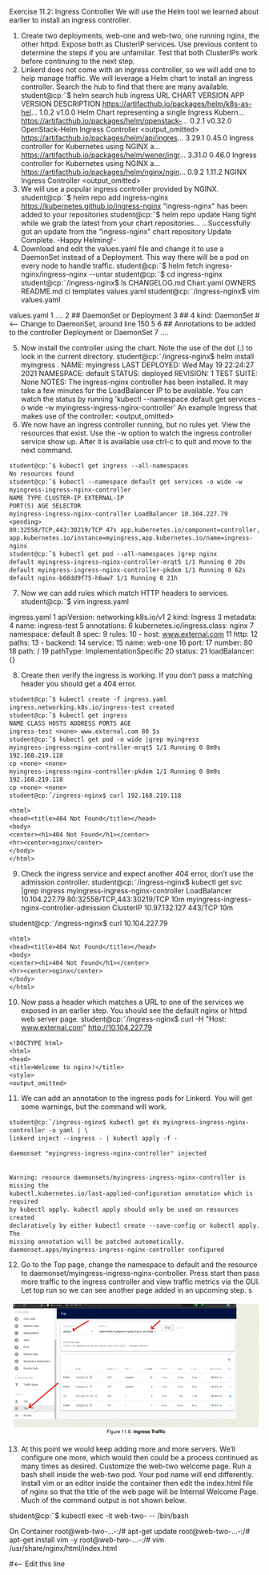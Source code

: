 Exercise 11.2: Ingress Controller
We will use the Helm tool we learned about earlier to install an ingress controller.
1. Create two deployments, web-one and web-two, one running nginx, the other httpd. Expose both as ClusterIP services.
Use previous content to determine the steps if you are unfamiliar. Test that both ClusterIPs work before continuing to
the next step.
2. Linkerd does not come with an ingress controller, so we will add one to help manage traffic. We will leverage a Helm
chart to install an ingress controller. Search the hub to find that there are many available.
student@cp:˜$ helm search hub ingress
URL CHART VERSION
APP VERSION DESCRIPTION
https://artifacthub.io/packages/helm/k8s-as-hel... 1.0.2
v1.0.0 Helm Chart representing a single Ingress Kubern...
https://artifacthub.io/packages/helm/openstack-... 0.2.1
v0.32.0 OpenStack-Helm Ingress Controller
<output_omitted>
https://artifacthub.io/packages/helm/api/ingres... 3.29.1
0.45.0 Ingress controller for Kubernetes using NGINX a...
https://artifacthub.io/packages/helm/wener/ingr... 3.31.0
0.46.0 Ingress controller for Kubernetes using NGINX a...
https://artifacthub.io/packages/helm/nginx/ngin... 0.9.2
1.11.2 NGINX Ingress Controller
<output_omitted>
3. We will use a popular ingress controller provided by NGINX.
student@cp:˜$ helm repo add ingress-nginx https://kubernetes.github.io/ingress-nginx
"ingress-nginx" has been added to your repositories
student@cp:˜$ helm repo update
Hang tight while we grab the latest from your chart repositories...
...Successfully got an update from the "ingress-nginx" chart repository
Update Complete. -Happy Helming!-
4. Download and edit the values.yaml file and change it to use a DaemonSet instead of a Deployment. This way there
will be a pod on every node to handle traffic.
student@cp:˜$ helm fetch ingress-nginx/ingress-nginx --untar
student@cp:˜$ cd ingress-nginx
student@cp:˜/ingress-nginx$ ls
CHANGELOG.md Chart.yaml OWNERS README.md ci templates values.yaml
student@cp:˜/ingress-nginx$ vim values.yaml


values.yaml
1 ....
2 ## DaemonSet or Deployment
3 ##
4 kind: DaemonSet #<-- Change to DaemonSet, around line 150
5
6 ## Annotations to be added to the controller Deployment or DaemonSet
7 ....


5. Now install the controller using the chart. Note the use of the dot (.) to look in the current directory.
student@cp:˜/ingress-nginx$ helm install myingress .
NAME: myingress
LAST DEPLOYED: Wed May 19 22:24:27 2021
NAMESPACE: default
STATUS: deployed
REVISION: 1
TEST SUITE: None
NOTES:
The ingress-nginx controller has been installed.
It may take a few minutes for the LoadBalancer IP to be available.
You can watch the status by running
'kubectl --namespace default get services -o wide -w myingress-ingress-nginx-controller'
An example Ingress that makes use of the controller:
<output_omitted>
6. We now have an ingress controller running, but no rules yet. View the resources that exist. Use the -w option to watch
the ingress controller service show up. After it is available use ctrl-c to quit and move to the next command.
```
student@cp:˜$ kubectl get ingress --all-namespaces
No resources found
student@cp:˜$ kubectl --namespace default get services -o wide -w myingress-ingress-nginx-controller
NAME TYPE CLUSTER-IP EXTERNAL-IP
PORT(S) AGE SELECTOR
myingress-ingress-nginx-controller LoadBalancer 10.104.227.79 <pending>
80:32558/TCP,443:30219/TCP 47s app.kubernetes.io/component=controller,
app.kubernetes.io/instance=myingress,app.kubernetes.io/name=ingress-nginx
student@cp:˜$ kubectl get pod --all-namespaces |grep nginx
default myingress-ingress-nginx-controller-mrqt5 1/1 Running 0 20s
default myingress-ingress-nginx-controller-pkdxm 1/1 Running 0 62s
default nginx-b68dd9f75-h6ww7 1/1 Running 0 21h
```

7. Now we can add rules which match HTTP headers to services.
student@cp:˜$ vim ingress.yaml

ingress.yaml
1 apiVersion: networking.k8s.io/v1
2 kind: Ingress
3 metadata:
4 name: ingress-test
5 annotations:
6 kubernetes.io/ingress.class: nginx
7 namespace: default
8 spec:
9 rules:
10 - host: www.external.com
11 http:
12 paths:
13 - backend:
14 service:
15 name: web-one
16 port:
17 number: 80
18 path: /
19 pathType: ImplementationSpecific
20 status:
21 loadBalancer: {}


8. Create then verify the ingress is working. If you don’t pass a matching header you should get a 404 error.

```
student@cp:˜$ kubectl create -f ingress.yaml
ingress.networking.k8s.io/ingress-test created
student@cp:˜$ kubectl get ingress
NAME CLASS HOSTS ADDRESS PORTS AGE
ingress-test <none> www.external.com 80 5s
student@cp:˜$ kubectl get pod -o wide |grep myingress
myingress-ingress-nginx-controller-mrqt5 1/1 Running 0 8m9s 192.168.219.118
cp <none> <none>
myingress-ingress-nginx-controller-pkdxm 1/1 Running 0 8m9s 192.168.219.118
cp <none> <none>
student@cp:˜/ingress-nginx$ curl 192.168.219.118
```

```
<html>
<head><title>404 Not Found</title></head>
<body>
<center><h1>404 Not Found</h1></center>
<hr><center>nginx</center>
</body>
</html>
```

9. Check the ingress service and expect another 404 error, don’t use the admission controller.
student@cp:˜/ingress-nginx$ kubectl get svc |grep ingress
myingress-ingress-nginx-controller LoadBalancer 10.104.227.79 <pending>
80:32558/TCP,443:30219/TCP 10m
myingress-ingress-nginx-controller-admission ClusterIP 10.97.132.127 <none>
443/TCP 10m

student@cp:˜/ingress-nginx$ curl 10.104.227.79

```
<html>
<head><title>404 Not Found</title></head>
<body>
<center><h1>404 Not Found</h1></center>
<hr><center>nginx</center>
</body>
</html>
```

10. Now pass a header which matches a URL to one of the services we exposed in an earlier step. You should see the
default nginx or httpd web server page.
student@cp:˜/ingress-nginx$ curl -H "Host: www.external.com" http://10.104.227.79
```
<!DOCTYPE html>
<html>
<head>
<title>Welcome to nginx!</title>
<style>
<output_omitted>
```

11. We can add an annotation to the ingress pods for Linkerd. You will get some warnings, but the command will work.

```
student@cp:˜/ingress-nginx$ kubectl get ds myingress-ingress-nginx-controller -o yaml | \
linkerd inject --ingress - | kubectl apply -f -
```

```
daemonset "myingress-ingress-nginx-controller" injected


Warning: resource daemonsets/myingress-ingress-nginx-controller is missing the
kubectl.kubernetes.io/last-applied-configuration annotation which is required
by kubectl apply. kubectl apply should only be used on resources created
declaratively by either kubectl create --save-config or kubectl apply. The
missing annotation will be patched automatically.
daemonset.apps/myingress-ingress-nginx-controller configured
```

12. Go to the Top page, change the namespace to default and the resource to
daemonset/myingress-ingress-nginx-controller. Press start then pass more traffic to the ingress controller and
view traffic metrics via the GUI. Let top run so we can see another page added in an upcoming step.
s

![LAB1-2_1.PNG](https://github.com/castanedara/k8s-certification/blob/main/11-INGRESS/LAB1-2_1.PNG?raw=true)


13. At this point we would keep adding more and more servers. We’ll configure one more, which would then could be a
process continued as many times as desired.
Customize the web-two welcome page. Run a bash shell inside the web-two pod. Your pod name will end differently.
Install vim or an editor inside the container then edit the index.html file of nginx so that the title of the web page will
be Internal Welcome Page. Much of the command output is not shown below.

student@cp:˜$ kubectl exec -it web-two-<Tab> -- /bin/bash

On Container
root@web-two-...-:/# apt-get update
root@web-two-...-:/# apt-get install vim -y
root@web-two-...-:/# vim /usr/share/nginx/html/index.html
<!DOCTYPE html>
<html>
<head>
<title>Internal Welcome Page</title> #<-- Edit this line
<style>
<output_omitted>
root@thirdpage-:/$ exit



14. Edit the ingress rules to point the thirdpage service. It may be easiest to copy the existing host stanza and edit the host
and name.

student@cp:˜$ kubectl edit ingress ingress-test

**ingress-test:**

```
1 ....
2 spec:
3 rules:
4 - host: internal.org
5 http:
6 paths:
7 - backend:
8 service:
9 name: web-two
10 port:
11 number: 80
12 path: /
13 pathType: ImplementationSpecific
14 - host: www.external.com
15 http:
16 paths:
17 - backend:
18 service:
19 name: web-one
20 port:
21 number: 80
22 path: /
23 pathType: ImplementationSpecific
24 status:
25 ....
```


15. Test the second Host: setting using curl locally as well as from a remote system, be sure the <title> shows the non-default page. Use the main IP of either node. The Linkerd GUI should show a new TO line, if you select the small blue box with an arrow you will see the traffic is going to internal.org.

student@cp:˜$ curl -H "Host: internal.org" http://10.128.0.7/

```
<!DOCTYPE html>
<html>
<head>
<title>Internal Welcome Page</title>
<style>
<output_omitted>
```
